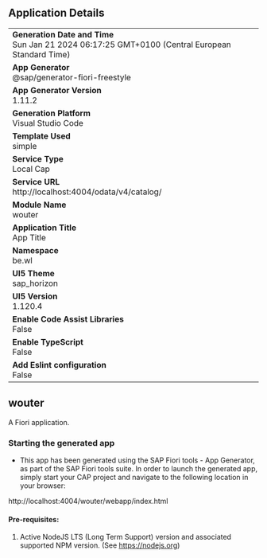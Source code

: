 ## Application Details
|               |
| ------------- |
|**Generation Date and Time**<br>Sun Jan 21 2024 06:17:25 GMT+0100 (Central European Standard Time)|
|**App Generator**<br>@sap/generator-fiori-freestyle|
|**App Generator Version**<br>1.11.2|
|**Generation Platform**<br>Visual Studio Code|
|**Template Used**<br>simple|
|**Service Type**<br>Local Cap|
|**Service URL**<br>http://localhost:4004/odata/v4/catalog/
|**Module Name**<br>wouter|
|**Application Title**<br>App Title|
|**Namespace**<br>be.wl|
|**UI5 Theme**<br>sap_horizon|
|**UI5 Version**<br>1.120.4|
|**Enable Code Assist Libraries**<br>False|
|**Enable TypeScript**<br>False|
|**Add Eslint configuration**<br>False|

## wouter

A Fiori application.

### Starting the generated app

-   This app has been generated using the SAP Fiori tools - App Generator, as part of the SAP Fiori tools suite.  In order to launch the generated app, simply start your CAP project and navigate to the following location in your browser:

http://localhost:4004/wouter/webapp/index.html

#### Pre-requisites:

1. Active NodeJS LTS (Long Term Support) version and associated supported NPM version.  (See https://nodejs.org)



